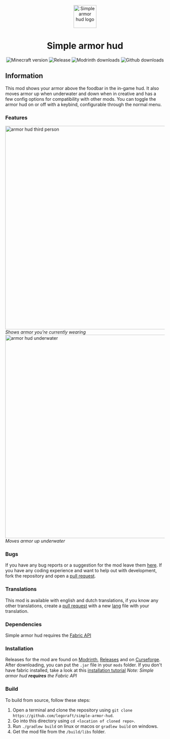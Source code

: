 <p align="center">
    <img src="https://user-images.githubusercontent.com/50689727/130094678-7640882a-e9dc-4c09-837c-e9eb1c99b0cd.png" alt="Simple armor hud logo" width="72px" height="72px"/>
</p>
    
<h1 align="center">Simple armor hud</h1>

<p align="center">
    <img src="https://img.shields.io/badge/for%20MC-1.17.x,%201.18.x,%201.19.x,%201.20.x-green" alt="Minecraft version"/>
    <img src="https://img.shields.io/github/v/release/LegoRaft/simple-armor-hud?color=yellow" alt="Release"/>
    <img src="https://img.shields.io/modrinth/dt/tJflAtvJ?label=modrinth" alt="Modrinth downloads"/>
    <img src="https://img.shields.io/github/downloads/legoraft/simple-armor-hud/total" alt="Github downloads"/>
</p>

## Information
This mod shows your armor above the foodbar in the in-game hud. It also moves armor up when underwater and down when in creative and has a few config options for compatibility with other mods. You can toggle the armor hud on or off with a keybind, configurable through the normal menu.

### Features
<img src="https://user-images.githubusercontent.com/50689727/130084592-5a35579a-f300-4c6e-b6ad-9b6bd620904c.png"  alt="armor hud third person" width="640"/> <br>
_Shows armor you're currently wearing_
<img src="https://cdn.modrinth.com/data/tJflAtvJ/images/dcc817d1be3765a8af5ef581bff1abe909c77e47.png" alt="armor hud underwater" width="640"/><br>
_Moves armor up underwater_

### Bugs
If you have any bug reports or a suggestion for the mod leave them [here](https://github.com/LegoRaft/simple-armor-hud/issues). If you have any coding experience and want to help out with development, fork the repository and open a [pull request](https://github.com/legoraft/simple-armor-hud/pulls).

### Translations
This mod is available with english and dutch translations, if you know any other translations, create a [pull request](https://github.com/legoraft/simple-armor-hud/pulls) with a new [lang](https://github.com/legoraft/simple-armor-hud/tree/main/src/main/resources/assets/simple-armor-hud/lang) file with your translation.

### Dependencies
Simple armor hud requires the [Fabric API](https://modrinth.com/mod/fabric-api)

### Installation
Releases for the mod are found on [Modrinth](https://modrinth.com/mod/simple-armor-hud), [Releases](https://github.com/LegoRaft/simple-armor-hud/releases) and on [Curseforge](https://www.curseforge.com/minecraft/mc-mods/simple-armor-hud). After downloading, you can put the `.jar` file in your `mods` folder. If you don't have fabric installed, take a look at this [installation tutorial](https://fabricmc.net/wiki/install) _Note: Simple armor hud **requires** the Fabric API_

### Build
To build from source, follow these steps:
1. Open a terminal and clone the repository using `git clone https://github.com/legoraft/simple-armor-hud`.
2. Go into this directory using `cd <location of cloned repo>`.
3. Run `./gradlew build` on linux or macos or `gradlew build` on windows.
4. Get the mod file from the `/build/libs` folder.
